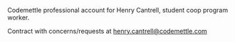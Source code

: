 Codemettle professional account for Henry Cantrell, student coop program worker.

Contract with concerns/requests at henry.cantrell@codemettle.com

